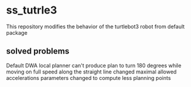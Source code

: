 # ss_tutrle3
This repository modifies the behavior of the turtlebot3 robot from default package

## solved problems
Default DWA local planner can't produce plan to turn 180 degrees while moving on full speed along the straight line
 changed maximal allowed accelerations
 parameters changed to compute less planning points
